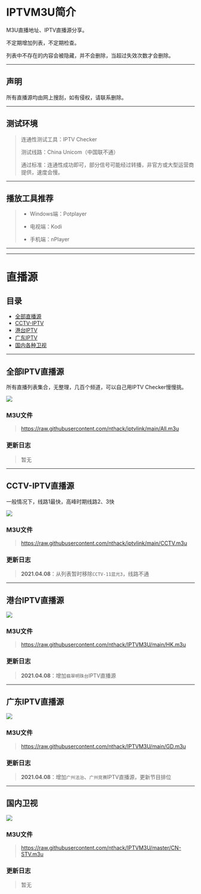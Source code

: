 # IPTVM3U简介
M3U直播地址、IPTV直播源分享。

不定期增加列表，不定期检查。

列表中不存在的内容会被隐藏，并不会删除，当超过失效次数才会删除。

---

## 声明
所有直播源均由网上搜刮，如有侵权，请联系删除。

---

## 测试环境
> 连通性测试工具：IPTV Checker 
> 
> 测试线路：China Unicom（中国联不通）
> 
> 通过标准：连通性成功即可，部分信号可能经过转播，非官方或大型运营商提供，速度会慢。

---

## 播放工具推荐
> * Windows端：Potplayer
> 
> * 电视端：Kodi
> 
> * 手机端：nPlayer




---
---




# 直播源
## 目录
* [全部直播源](#all)
* [CCTV-IPTV](#cctv)
* [港台IPTV](#hktw)
* [广东IPTV](#gd)
* [国内各种卫视](#cn)



---



## <span id="all">**全部IPTV直播源**</span>
所有直播列表集合，无整理，几百个频道，可以自己用IPTV Checker慢慢挑。

![](https://img.shields.io/badge/%E6%9B%B4%E6%96%B0%E6%97%A5%E6%9C%9F-2021.03.21-brightgreen?style=for-the-badge)


### **M3U文件**
> https://raw.githubusercontent.com/nthack/iptvlink/main/All.m3u


### **更新日志**
> 暂无


---



## <span id="cctv">**CCTV-IPTV直播源**</span>
一般情况下，线路1最快，高峰时期线路2、3快

![](https://img.shields.io/badge/%E6%9B%B4%E6%96%B0%E6%97%A5%E6%9C%9F-2021.04.08-brightgreen?style=for-the-badge)

### **M3U文件**
> https://raw.githubusercontent.com/nthack/iptvlink/main/CCTV.m3u

### **更新日志**
> **2021.04.08**：从列表暂时移除`CCTV-11蓝光3`，线路不通



---



## <span id="hktw">**港台IPTV直播源**</span>

![](https://img.shields.io/badge/%E6%9B%B4%E6%96%B0%E6%97%A5%E6%9C%9F-2021.04.08-brightgreen?style=for-the-badge)

### **M3U文件**
> https://raw.githubusercontent.com/nthack/IPTVM3U/main/HK.m3u

### **更新日志**
> **2021.04.08**：增加`翡翠明珠台`IPTV直播源



---



## <span id="gd">**广东IPTV直播源**</span>
![](https://img.shields.io/badge/%E6%9B%B4%E6%96%B0%E6%97%A5%E6%9C%9F-2021.04.08-brightgreen?style=for-the-badge)

### **M3U文件**
> https://raw.githubusercontent.com/nthack/IPTVM3U/main/GD.m3u

### **更新日志**
> **2021.04.08**：增加`广州法治`、`广州竞赛`IPTV直播源，更新节目排位



---



## <span id="cn">**国内卫视**</span>
![](https://img.shields.io/badge/%E6%9B%B4%E6%96%B0%E6%97%A5%E6%9C%9F-2021.04.08-brightgreen?style=for-the-badge)

### **M3U文件**
> https://raw.githubusercontent.com/nthack/IPTVM3U/master/CN-STV.m3u

### **更新日志**
> 暂无